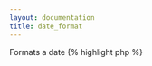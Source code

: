 ```yaml
---
layout: documentation
title: date_format
---
```


Formats a date
{% highlight php %}
<?php
date_format(string $value, [ string $format = '%b %e, %Y', [ mixed $default = null ]])
{% endhighlight %}

* **value**: the date, as a unix timestamp, mysql datetime or whatever strtotime() can parse
* **format**: output format, see [http://php.net/strftime](http://php.net/strftime){:target="_blank"} for details
* **default**: a default timestamp value, if the first one is empty

## Example
{% highlight smarty %}
{$.now}
{date_format $.now "%Y-%m-%d"}
{date_format $.now "%D"}
{date_format "1994-3-15 10:24:22"}
{% endhighlight %}

## Output
{% highlight text %}
1211992444
2008-05-28
05/28/08
Mar 15, 1994
{% endhighlight %}